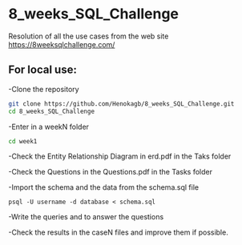 # 8_weeks_SQL_Challenge
Resolution of all the use cases from the web site https://8weeksqlchallenge.com/

## For local use:
-Clone the repository
```sh
git clone https://github.com/Henokagb/8_weeks_SQL_Challenge.git
cd 8_weeks_SQL_Challenge
```
-Enter in a weekN folder
```sh
cd week1
```
-Check the Entity Relationship Diagram in erd.pdf in the Taks folder

-Check the Questions in the Questions.pdf in the Tasks folder

-Import the schema and the data from the schema.sql file
```example postgresql
psql -U username -d database < schema.sql
````

-Write the queries and to answer the questions

-Check the results in the caseN files and improve them if possible.
